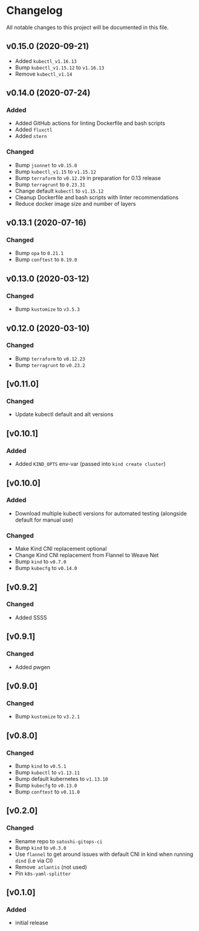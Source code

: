# Changelog
All notable changes to this project will be documented in this file.

## v0.15.0 (2020-09-21)
- Added `kubectl_v1.16.13`
- Bump `kubectl_v1.15.12` to `v1.16.13`
- Remove `kubectl_v1.14`

## v0.14.0 (2020-07-24)
### Added
- Added GitHub actions for linting Dockerfile and bash scripts
- Added `fluxctl`
- Added `stern`

### Changed
- Bump `jsonnet` to `v0.15.0`
- Bump `kubectl_v1.15` to `v1.15.12`
- Bump `terraform` to `v0.12.29` in preparation for 0.13 release
- Bump `terragrunt` to `0.23.31`
- Change default `kubectl` to `v1.15.12`
- Cleanup Dockerfile and bash scripts with linter recommendations
- Reduce docker image size and number of layers

## v0.13.1 (2020-07-16)
### Changed
- Bump `opa` to `0.21.1`
- Bump `conftest` to `0.19.0`

## v0.13.0 (2020-03-12)
### Changed
- Bump `kustomize` to `v3.5.3`

## v0.12.0 (2020-03-10)
### Changed
- Bump `terraform` to `v0.12.23`
- Bump `terragrunt` to `v0.23.2`

## [v0.11.0]

### Changed
- Update kubectl default and alt versions

## [v0.10.1]

### Added
- Added `KIND_OPTS` env-var (passed into `kind create cluster`)

## [v0.10.0]

### Added
- Download multiple kubectl versions for automated testing (alongside default for manual use)

### Changed
- Make Kind CNI replacement optional
- Change Kind CNI replacement from Flannel to Weave Net
- Bump `kind` to `v0.7.0`
- Bump `kubecfg` to `v0.14.0`

## [v0.9.2]

### Changed
- Added SSSS

## [v0.9.1]

### Changed
- Added pwgen

## [v0.9.0]

### Changed

- Bump `kustomize` to `v3.2.1`

## [v0.8.0]

### Changed

- Bump `kind` to `v0.5.1`
- Bump `kubectl` to `v1.13.11`
- Bump default kubernetes to `v1.13.10`
- Bump `kubecfg` to `v0.13.0`
- Bump `conftest` to `v0.11.0`

## [v0.2.0]

### Changed

- Rename repo to `satoshi-gitops-ci`
- Bump `kind` to `v0.3.0`
- Use `flannel` to get around issues with default CNI in kind when running `dind` (i.e via CI)
- Remove` atlantis` (not used)
- Pin `k8s-yaml-splitter`

## [v0.1.0]

### Added

- initial release

